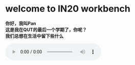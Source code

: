 # welcome to IN20 workbench

**你好，我叫Pan**  
**这是我在QUT的最后一个学期了，你呢？**  
**我们总想在生活中留下些什么**

<audio src="./static/247.mp3" controls="controls" autoplay="autoplay" loop="loop">
</audio>